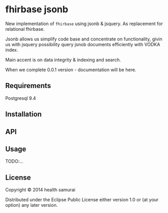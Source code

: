 # fhirbase jsonb

New implementation of `fhirbase` using jsonb & jsquery.
As replacement for relational fhirbase. 

Jsonb allows us simplify code base and concentrate on functionality,
givin us with jsquery possibility query jsnob documents efficiently 
with VODKA index.

Main accent is on data integrity & indexing and search.

When we complete 0.0.1 version - documentation will be here.

## Requirements

Postgresql 9.4

## Installation

## API

## Usage

TODO:...

## License

Copyright © 2014 health samurai

Distributed under the Eclipse Public License either version 1.0 or (at
your option) any later version.
